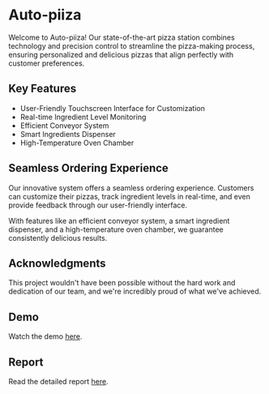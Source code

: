 # Auto-piiza

Welcome to Auto-piiza! Our state-of-the-art pizza station combines technology and precision control to streamline the pizza-making process, ensuring personalized and delicious pizzas that align perfectly with customer preferences.

## Key Features

-  User-Friendly Touchscreen Interface for Customization
-  Real-time Ingredient Level Monitoring
-  Efficient Conveyor System
-  Smart Ingredients Dispenser
-  High-Temperature Oven Chamber

## Seamless Ordering Experience

Our innovative system offers a seamless ordering experience. Customers can customize their pizzas, track ingredient levels in real-time, and even provide feedback through our user-friendly interface.

With features like an efficient conveyor system, a smart ingredient dispenser, and a high-temperature oven chamber, we guarantee consistently delicious results.

## Acknowledgments

This project wouldn't have been possible without the hard work and dedication of our team, and we're incredibly proud of what we've achieved.

## Demo

Watch the demo [here](https://lnkd.in/diCy5rtg).

## Report

Read the detailed report [here](https://lnkd.in/d5d3emtE).
